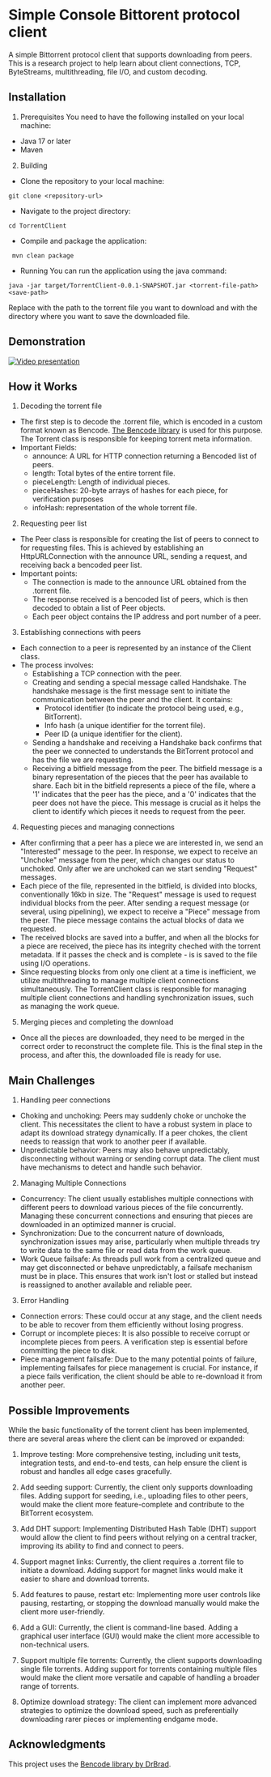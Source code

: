 # Simple Console Bittorent protocol client

A simple Bittorrent protocol client that supports downloading from peers. This is a research project to help learn about client connections, TCP, ByteStreams, multithreading, file I/O, and custom decoding.

## Installation

1. Prerequisites
You need to have the following installed on your local machine:

* Java 17 or later
* Maven
  
2. Building
* Clone the repository to your local machine:
  
 `git clone <repository-url>`

* Navigate to the project directory:
  
 `cd TorrentClient`

* Compile and package the application:
  
` mvn clean package`

* Running
 You can run the application using the java command:

`java -jar target/TorrentClient-0.0.1-SNAPSHOT.jar <torrent-file-path> <save-path>`

Replace <torrent-file-path> with the path to the torrent file you want to download and <save-path> with the directory where you want to save the downloaded file.

## Demonstration

[![Video presentation](http://img.youtube.com/vi/8l4a_ciP0mw/0.jpg)](https://www.youtube.com/watch?v=8l4a_ciP0mw)

## How it Works

1. Decoding the torrent file
* The first step is to decode the .torrent file, which is encoded in a custom format known as Bencode. [The Bencode library](https://github.com/DrBrad/Bencode/tree/main) is used for this purpose. The Torrent class is responsible for keeping torrent meta information.
* Important Fields:
  * announce: A URL for HTTP connection returning a Bencoded list of peers.
  * length: Total bytes of the entire torrent file.
  * pieceLength: Length of individual pieces.
  * pieceHashes: 20-byte arrays of hashes for each piece, for verification purposes
  * infoHash: representation of the whole torrent file.
2. Requesting peer list
* The Peer class is responsible for creating the list of peers to connect to for requesting files. This is achieved by establishing an HttpURLConnection with the announce URL, sending a request, and receiving back a bencoded peer list.
* Important points:
  * The connection is made to the announce URL obtained from the .torrent file.
  * The response received is a bencoded list of peers, which is then decoded to obtain a list of Peer objects.
  * Each peer object contains the IP address and port number of a peer.
3. Establishing connections with peers
* Each connection to a peer is represented by an instance of the Client class.
* The process involves:
  * Establishing a TCP connection with the peer.
  * Creating and sending a special message called Handshake. The handshake message is the first message sent to initiate the communication between the peer and the client. It contains:
    * Protocol identifier (to indicate the protocol being used, e.g., BitTorrent).
    * Info hash (a unique identifier for the torrent file).
    * Peer ID (a unique identifier for the client).
  * Sending a handshake and receiving a Handshake back confirms that the peer we connected to understands the BitTorrent protocol and has the file we are requesting.
  * Receiving a bitfield message from the peer. The bitfield message is a binary representation of the pieces that the peer has available to share. Each bit in the bitfield represents a piece of the file, where a '1' indicates that the peer has the piece, and a '0' indicates that the peer does not have the piece. This message is crucial as it helps the client to identify which pieces it needs to request from the peer.
4. Requesting pieces and managing connections
* After confirming that a peer has a piece we are interested in, we send an "Interested" message to the peer. In response, we expect to receive an "Unchoke" message from the peer, which changes our status to unchoked. Only after we are unchoked can we start sending "Request" messages.
* Each piece of the file, represented in the bitfield, is divided into blocks, conventionally 16kb in size. The "Request" message is used to request individual blocks from the peer. After sending a request message (or several, using pipelining), we expect to receive a "Piece" message from the peer. The piece message contains the actual blocks of data we requested.
* The received blocks are saved into a buffer, and when all the blocks for a piece are received, the piece has its integrity cheched with the torrent metadata. If it passes the check and is complete - is is saved to the file using I/O operations.
* Since requesting blocks from only one client at a time is inefficient, we utilize multithreading to manage multiple client connections simultaneously. The TorrentClient class is responsible for managing multiple client connections and handling synchronization issues, such as managing the work queue.
5. Merging pieces and completing the download
* Once all the pieces are downloaded, they need to be merged in the correct order to reconstruct the complete file. This is the final step in the process, and after this, the downloaded file is ready for use.

## Main Challenges
1. Handling peer connections

* Choking and unchoking: Peers may suddenly choke or unchoke the client. This necessitates the client to have a robust system in place to adapt its download strategy dynamically. If a peer chokes, the client needs to reassign that work to another peer if available.
* Unpredictable behavior: Peers may also behave unpredictably, disconnecting without warning or sending corrupt data. The client must have mechanisms to detect and handle such behavior.

2. Managing Multiple Connections

* Concurrency: The client usually establishes multiple connections with different peers to download various pieces of the file concurrently. Managing these concurrent connections and ensuring that pieces are downloaded in an optimized manner is crucial.
* Synchronization: Due to the concurrent nature of downloads, synchronization issues may arise, particularly when multiple threads try to write data to the same file or read data from the work queue.
* Work Queue failsafe: As threads pull work from a centralized queue and may get disconnected or behave unpredictably, a failsafe mechanism must be in place. This ensures that work isn't lost or stalled but instead is reassigned to another available and reliable peer.

3. Error Handling

* Connection errors: These could occur at any stage, and the client needs to be able to recover from them efficiently without losing progress.
* Corrupt or incomplete pieces: It is also possible to receive corrupt or incomplete pieces from peers. A verification step is essential before committing the piece to disk.
* Piece management failsafe: Due to the many potential points of failure, implementing failsafes for piece management is crucial. For instance, if a piece fails verification, the client should be able to re-download it from another peer.

## Possible Improvements

While the basic functionality of the torrent client has been implemented, there are several areas where the client can be improved or expanded:

1. Improve testing: More comprehensive testing, including unit tests, integration tests, and end-to-end tests, can help ensure the client is robust and handles all edge cases gracefully.

2. Add seeding support: Currently, the client only supports downloading files. Adding support for seeding, i.e., uploading files to other peers, would make the client more feature-complete and contribute to the BitTorrent ecosystem.

3. Add DHT support: Implementing Distributed Hash Table (DHT) support would allow the client to find peers without relying on a central tracker, improving its ability to find and connect to peers.

4. Support magnet links: Currently, the client requires a .torrent file to initiate a download. Adding support for magnet links would make it easier to share and download torrents.

5. Add features to pause, restart etc: Implementing more user controls like pausing, restarting, or stopping the download manually would make the client more user-friendly.

6. Add a GUI: Currently, the client is command-line based. Adding a graphical user interface (GUI) would make the client more accessible to non-technical users.

7. Support multiple file torrents: Currently, the client supports downloading single file torrents. Adding support for torrents containing multiple files would make the client more versatile and capable of handling a broader range of torrents.

8. Optimize download strategy: The client can implement more advanced strategies to optimize the download speed, such as preferentially downloading rarer pieces or implementing endgame mode.


## Acknowledgments

This project uses the [Bencode library by DrBrad](https://github.com/DrBrad/Bencode/tree/main).

